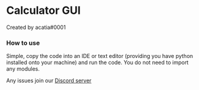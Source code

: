 # Calculator GUI
Created by acatia#0001

### How to use
Simple, copy the code into an IDE or text editor (providing you have python installed onto your machine) and run the code. You do not need to import any modules.

Any issues join our [Discord server](https://discord.gg/p5bURjs)
